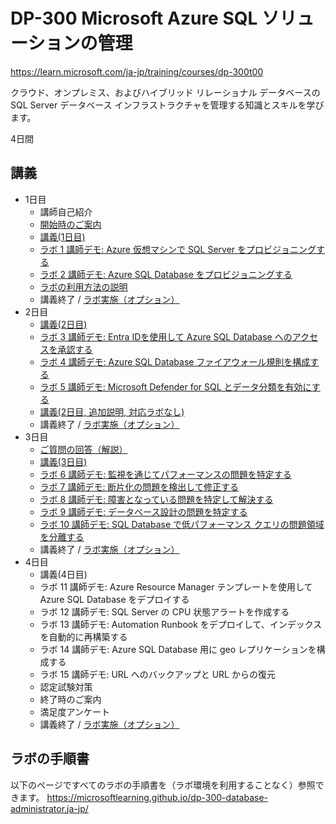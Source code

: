 # DP-300 Microsoft Azure SQL ソリューションの管理

https://learn.microsoft.com/ja-jp/training/courses/dp-300t00

クラウド、オンプレミス、およびハイブリッド リレーショナル データベースの SQL Server データベース インフラストラクチャを管理する知識とスキルを学びます。

4日間

## 講義

- 1日目
  - 講師自己紹介
  - [開始時のご案内](../opening.md)
  - [講義(1日目)](day1.pdf)
  - [ラボ 1 講師デモ: Azure 仮想マシンで SQL Server をプロビジョニングする](lab01.pdf)
  - [ラボ 2 講師デモ: Azure SQL Database をプロビジョニングする](lab02.pdf)
  - [ラボの利用方法の説明](../ラボ環境の利用方法.pdf)
  - 講義終了 / [ラボ実施（オプション）](https://esi.learnondemand.net/)
- 2日目
  - [講義(2日目)](day2.pdf)
  - [ラボ 3 講師デモ: Entra IDを使用して Azure SQL Database へのアクセスを承認する](lab03.pdf)
  - [ラボ 4 講師デモ: Azure SQL Database ファイアウォール規則を構成する](lab04.pdf)
  - [ラボ 5 講師デモ: Microsoft Defender for SQL とデータ分類を有効にする](lab05.pdf)
  - [講義(2日目, 追加説明, 対応ラボなし)](day2option.pdf)
  - 講義終了 / [ラボ実施（オプション）](https://esi.learnondemand.net/)
- 3日目
  - [ご質問の回答（解説）](masterdb.pdf)
  - [講義(3日目)](day3.pdf)
  - [ラボ 6 講師デモ: 監視を通じてパフォーマンスの問題を特定する](lab06.pdf)
  - [ラボ 7 講師デモ: 断片化の問題を検出して修正する](lab07.pdf)
  - [ラボ 8 講師デモ: 障害となっている問題を特定して解決する](lab08.pdf)
  - [ラボ 9 講師デモ: データベース設計の問題を特定する](lab09.pdf)
  - [ラボ 10 講師デモ: SQL Database で低パフォーマンス クエリの問題領域を分離する](lab10.pdf)
  - 講義終了 / [ラボ実施（オプション）](https://esi.learnondemand.net/)
- 4日目
  - 講義(4日目)
  - ラボ 11 講師デモ: Azure Resource Manager テンプレートを使用して Azure SQL Database をデプロイする
  - ラボ 12 講師デモ: SQL Server の CPU 状態アラートを作成する
  - ラボ 13 講師デモ: Automation Runbook をデプロイして、インデックスを自動的に再構築する
  - ラボ 14 講師デモ: Azure SQL Database 用に geo レプリケーションを構成する
  - ラボ 15 講師デモ: URL へのバックアップと URL からの復元
  - 認定試験対策
  - 終了時のご案内
  - 満足度アンケート
  - 講義終了 / [ラボ実施（オプション）](https://esi.learnondemand.net/)


## ラボの手順書

以下のページですべてのラボの手順書を（ラボ環境を利用することなく）参照できます。
https://microsoftlearning.github.io/dp-300-database-administrator.ja-jp/
